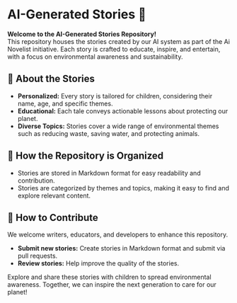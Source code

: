 # AI-Generated Stories 📖

**Welcome to the AI-Generated Stories Repository!**  
This repository houses the stories created by our AI system as part of the Ai Novelist initiative. Each story is crafted to educate, inspire, and entertain, with a focus on environmental awareness and sustainability.  

## 🌟 About the Stories

- **Personalized:** Every story is tailored for children, considering their name, age, and specific themes.  
- **Educational:** Each tale conveys actionable lessons about protecting our planet.  
- **Diverse Topics:** Stories cover a wide range of environmental themes such as reducing waste, saving water, and protecting animals.  

## 📂 How the Repository is Organized

- Stories are stored in Markdown format for easy readability and contribution.  
- Stories are categorized by themes and topics, making it easy to find and explore relevant content.  

## 🌈 How to Contribute

We welcome writers, educators, and developers to enhance this repository.  
- **Submit new stories:** Create stories in Markdown format and submit via pull requests.  
- **Review stories:** Help improve the quality of the stories.  

Explore and share these stories with children to spread environmental awareness. Together, we can inspire the next generation to care for our planet!  
